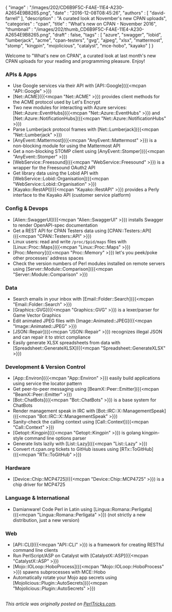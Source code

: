 {
   "image" : "/images/202/CD6B9F5C-F4AE-11E4-A230-A2654E9B8265.png",
   "date" : "2016-12-08T08:45:26",
   "authors" : [
      "david-farrell"
   ],
   "description" : "A curated look at November's new CPAN uploads",
   "categories" : "cpan",
   "title" : "What's new on CPAN - November 2016",
   "thumbnail" : "/images/202/thumb_CD6B9F5C-F4AE-11E4-A230-A2654E9B8265.png",
   "draft" : false,
   "tags" : [
      "azure",
      "swagger",
      "lobid",
      "lumberjack",
      "acme",
      "cpan-testers",
      "gvg",
      "ajpeg",
      "xlsx",
      "mattermost",
      "stomp",
      "kingpin",
      "mojolicious",
      "catalyst",
      "mce-hobo",
      "kayako"
   ]
}

Welcome to "What's new on CPAN", a curated look at last month's new CPAN uploads for your reading and programming pleasure. Enjoy!

### APIs & Apps
* Use Google services via their API with [API::Google]({{<mcpan "API::Google" >}})
* [Net::ACME]({{<mcpan "Net::ACME" >}}) provides client methods for the ACME protocol used by Let's Encrypt
* Two new modules for interacting with Azure services: [Net::Azure::EventHubs]({{<mcpan "Net::Azure::EventHubs" >}}) and [Net::Azure::NotificationHubs]({{<mcpan "Net::Azure::NotificationHubs" >}})
* Parse Lumberjack protocol frames with [Net::Lumberjack]({{<mcpan "Net::Lumberjack" >}})
* [AnyEvent::Mattermost]({{<mcpan "AnyEvent::Mattermost" >}}) is a non-blocking module for using the Mattermost API
* Get a non-blocking STOMP client using [AnyEvent::Stomper]({{<mcpan "AnyEvent::Stomper" >}})
* [WebService::Freesound]({{<mcpan "WebService::Freesound" >}}) is a wrapper for the Freesound OAuth2 API
* Get library data using the Lobid API with [WebService::Lobid::Organisation]({{<mcpan "WebService::Lobid::Organisation" >}})
* [Kayako::RestAPI]({{<mcpan "Kayako::RestAPI" >}}) provides a Perly interface to the Kayako API (customer service platform)


### Config & Devops
* [Alien::SwaggerUI]({{<mcpan "Alien::SwaggerUI" >}}) installs Swagger to render OpenAPI-spec documentation
* Get a REST API for CPAN Testers data using [CPAN::Testers::API]({{<mcpan "CPAN::Testers::API" >}})
* Linux users: read and write `/proc/$pid/maps` files with [Linux::Proc::Maps]({{<mcpan "Linux::Proc::Maps" >}})
* [Proc::Memory]({{<mcpan "Proc::Memory" >}}) let's you peek/poke other processes' address spaces
* Check the version numbers of Perl modules installed on remote servers using [Server::Module::Comparison]({{<mcpan "Server::Module::Comparison" >}})


### Data
* Search emails in your inbox with [Email::Folder::Search]({{<mcpan "Email::Folder::Search" >}})
* [Graphics::GVG]({{<mcpan "Graphics::GVG" >}}) is a lexer/parser for Game Vector Graphics
* Edit animated JPEG files with [Image::Animated::JPEG]({{<mcpan "Image::Animated::JPEG" >}})
* [JSON::Repair]({{<mcpan "JSON::Repair" >}}) recognizes illegal JSON and can repair it to strict compliance
* Easily generate XLSX spreadsheets from data with [Spreadsheet::GenerateXLSX]({{<mcpan "Spreadsheet::GenerateXLSX" >}})


### Development & Version Control
* [App::Environ]({{<mcpan "App::Environ" >}}) easily build applications using service the locator pattern
* Get peer-to-peer messaging using [BeamX::Peer::Emitter]({{<mcpan "BeamX::Peer::Emitter" >}})
* [Bot::ChatBots]({{<mcpan "Bot::ChatBots" >}}) is a base system for ChatBots
* Render management speak in IRC with [Bot::IRC::X::ManagementSpeak]({{<mcpan "Bot::IRC::X::ManagementSpeak" >}})
* Sanity-check the calling context using [Call::Context]({{<mcpan "Call::Context" >}})
* [Getopt::Kingpin]({{<mcpan "Getopt::Kingpin" >}}) is golang kingpin-style command line options parser
* Generate lists lazily with [List::Lazy]({{<mcpan "List::Lazy" >}})
* Convert rt.cpan.org tickets to GitHub issues using [RTx::ToGitHub]({{<mcpan "RTx::ToGitHub" >}})


### Hardware
* [Device::Chip::MCP4725]({{<mcpan "Device::Chip::MCP4725" >}}) is a chip driver for MCP4725


### Language & International
* Damianware! Code Perl in Latin using [Lingua::Romana::Perligata]({{<mcpan "Lingua::Romana::Perligata" >}}) (not strictly a new distribution, just a new version)


### Web
* [API::CLI]({{<mcpan "API::CLI" >}}) is a framework for creating RESTful command line clients
* Run PerlScript/ASP on Catalyst with [CatalystX::ASP]({{<mcpan "CatalystX::ASP" >}})
* [Mojo::IOLoop::HoboProcess]({{<mcpan "Mojo::IOLoop::HoboProcess" >}}) spawns subprocesses with MCE::Hobo
* Automatically rotate your Mojo app secrets using [Mojolicious::Plugin::AutoSecrets]({{<mcpan "Mojolicious::Plugin::AutoSecrets" >}})



\
*This article was originally posted on [PerlTricks.com](http://perltricks.com).*
